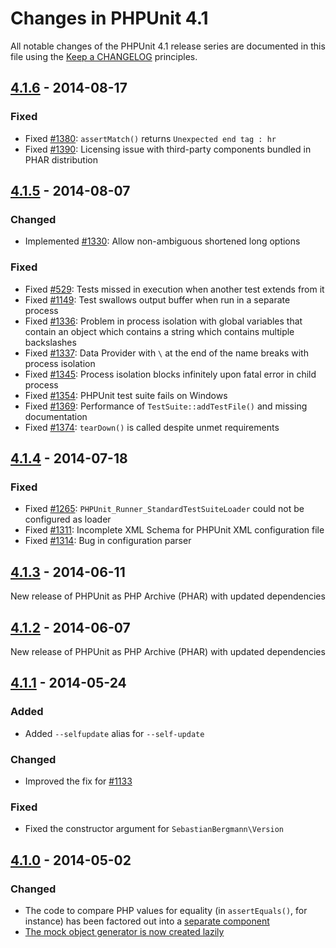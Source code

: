 # Changes in PHPUnit 4.1

All notable changes of the PHPUnit 4.1 release series are documented in this file using the [Keep a CHANGELOG](https://keepachangelog.com/) principles.

## [4.1.6] - 2014-08-17

### Fixed

* Fixed [#1380](https://github.com/sebastianbergmann/phpunit/issues/1380): `assertMatch()` returns `Unexpected end tag : hr`
* Fixed [#1390](https://github.com/sebastianbergmann/phpunit/issues/1390): Licensing issue with third-party components bundled in PHAR distribution

## [4.1.5] - 2014-08-07

### Changed

* Implemented [#1330](https://github.com/sebastianbergmann/phpunit/issues/1330): Allow non-ambiguous shortened long options

### Fixed

* Fixed [#529](https://github.com/sebastianbergmann/phpunit/issues/529): Tests missed in execution when another test extends from it 
* Fixed [#1149](https://github.com/sebastianbergmann/phpunit/issues/1149): Test swallows output buffer when run in a separate process
* Fixed [#1336](https://github.com/sebastianbergmann/phpunit/issues/1336): Problem in process isolation with global variables that contain an object which contains a string which contains multiple backslashes
* Fixed [#1337](https://github.com/sebastianbergmann/phpunit/issues/1337): Data Provider with `\` at the end of the name breaks with process isolation
* Fixed [#1345](https://github.com/sebastianbergmann/phpunit/issues/1345): Process isolation blocks infinitely upon fatal error in child process
* Fixed [#1354](https://github.com/sebastianbergmann/phpunit/issues/1354): PHPUnit test suite fails on Windows
* Fixed [#1369](https://github.com/sebastianbergmann/phpunit/issues/1369): Performance of `TestSuite::addTestFile()` and missing documentation
* Fixed [#1374](https://github.com/sebastianbergmann/phpunit/issues/1374): `tearDown()` is called despite unmet requirements

## [4.1.4] - 2014-07-18

### Fixed

* Fixed [#1265](https://github.com/sebastianbergmann/phpunit/issues/1265): `PHPUnit_Runner_StandardTestSuiteLoader` could not be configured as loader
* Fixed [#1311](https://github.com/sebastianbergmann/phpunit/issues/1311): Incomplete XML Schema for PHPUnit XML configuration file
* Fixed [#1314](https://github.com/sebastianbergmann/phpunit/issues/1314): Bug in configuration parser

## [4.1.3] - 2014-06-11

New release of PHPUnit as PHP Archive (PHAR) with updated dependencies

## [4.1.2] - 2014-06-07

New release of PHPUnit as PHP Archive (PHAR) with updated dependencies

## [4.1.1] - 2014-05-24

### Added

* Added `--selfupdate` alias for `--self-update`

### Changed

* Improved the fix for [#1133](https://github.com/sebastianbergmann/phpunit/issues/1133)

### Fixed

* Fixed the constructor argument for `SebastianBergmann\Version`

## [4.1.0] - 2014-05-02

### Changed

* The code to compare PHP values for equality (in `assertEquals()`, for instance) has been factored out into a [separate component](https://github.com/sebastianbergmann/comparator)
* [The mock object generator is now created lazily](https://github.com/sebastianbergmann/phpunit/pull/1165)

[4.1.6]: https://github.com/sebastianbergmann/phpunit/compare/4.1.5...4.1.6
[4.1.5]: https://github.com/sebastianbergmann/phpunit/compare/4.1.4...4.1.5
[4.1.4]: https://github.com/sebastianbergmann/phpunit/compare/4.1.3...4.1.4
[4.1.3]: https://github.com/sebastianbergmann/phpunit/compare/4.1.2...4.1.3
[4.1.2]: https://github.com/sebastianbergmann/phpunit/compare/4.1.1...4.1.2
[4.1.1]: https://github.com/sebastianbergmann/phpunit/compare/4.1.0...4.1.1
[4.1.0]: https://github.com/sebastianbergmann/phpunit/compare/4.0...4.1.0

